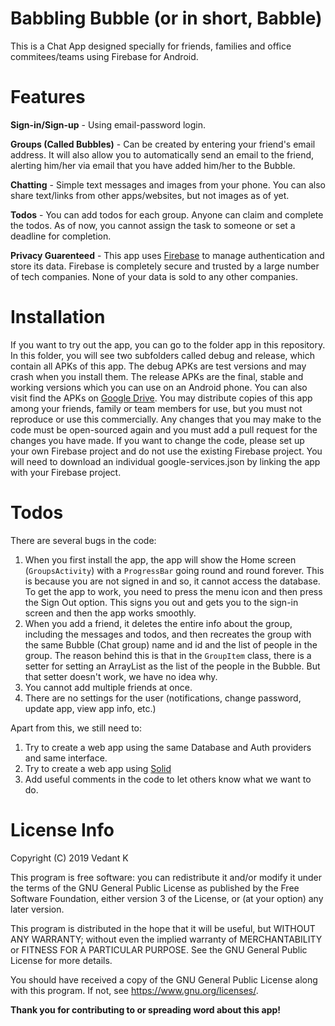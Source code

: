 # Babbling Bubble (or in short, Babble)
This is a Chat App designed specially for friends, families and office commitees/teams using Firebase for Android.

# Features
**Sign-in/Sign-up** - Using email-password login.

**Groups (Called Bubbles)** - Can be created by entering your friend's email address. It will also allow you to automatically send an email to the friend, alerting him/her via email that you have added him/her to the Bubble.

**Chatting** - Simple text messages and images from your phone. You can also share text/links from other apps/websites, but not images as of yet.

**Todos** - You can add todos for each group. Anyone can claim and complete the todos. As of now, you cannot assign the task to someone or set a deadline for completion.

**Privacy Guarenteed** - This app uses [Firebase](https://firebase.google.com/) to manage authentication and store its data. Firebase is completely secure and trusted by a large number of tech companies. None of your data is sold to any other companies.


# Installation
If you want to try out the app, you can go to the folder app in this repository. In this folder, you will see two subfolders called debug and release, which contain all APKs of this app. The debug APKs are test versions and may crash when you install them. The release APKs are the final, stable and working versions which you can use on an Android phone. You can also visit find the APKs on  [Google Drive](https://drive.google.com/drive/folders/19ti7K6VNlwhNq70YjcckOWZdzqFeiOPI?usp=sharing).
You may distribute copies of this app among your friends, family or team members for use, but you must not reproduce or use this commercially. Any changes that you may make to the code must be open-sourced again and you must add a pull request for the changes you have made. If you want to change the code, please set up your own Firebase project and do not use the existing Firebase project.
You will need to download an individual google-services.json by linking the app with your Firebase project.


# Todos
There are several bugs in the code: 
1. When you first install the app, the app will show the Home screen (`GroupsActivity`) with a `ProgressBar` going round and round forever. This is because you are not signed in and so, it cannot access the database. To get the app to work, you need to press the menu icon and then press the Sign Out option. This signs you out and gets you to the sign-in screen and then the app works smoothly.
2. When you add a friend, it deletes the entire info about the group, including the messages and todos, and then recreates the group with the same Bubble (Chat group) name and id and the list of people in the group. The reason behind this is that in the `GroupItem` class, there is a setter for setting an ArrayList as the list of the people in the Bubble. But that setter doesn't work, we have no idea why.
3. You cannot add multiple friends at once.
4. There are no settings for the user (notifications, change password, update app, view app info, etc.)

Apart from this, we still need to:
1. Try to create a web app using the same Database and Auth providers and same interface.
2. Try to create a web app using [Solid](https://solid.inrupt.com/)
3. Add useful comments in the code to let others know what we want to do.

# License Info
Copyright (C) 2019  Vedant K

This program is free software: you can redistribute it and/or modify
it under the terms of the GNU General Public License as published by
the Free Software Foundation, either version 3 of the License, or
(at your option) any later version.

This program is distributed in the hope that it will be useful,
but WITHOUT ANY WARRANTY; without even the implied warranty of
MERCHANTABILITY or FITNESS FOR A PARTICULAR PURPOSE.  See the
GNU General Public License for more details.

You should have received a copy of the GNU General Public License
along with this program.  If not, see <https://www.gnu.org/licenses/>.


**Thank you for contributing to or spreading word about this app!**
